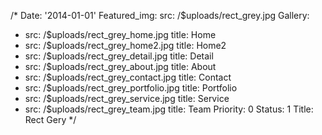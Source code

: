 /*
Date: '2014-01-01'
Featured_img:
  src: /$uploads/rect_grey.jpg
Gallery:
- src: /$uploads/rect_grey_home.jpg
  title: Home
- src: /$uploads/rect_grey_home2.jpg
  title: Home2
- src: /$uploads/rect_grey_detail.jpg
  title: Detail
- src: /$uploads/rect_grey_about.jpg
  title: About
- src: /$uploads/rect_grey_contact.jpg
  title: Contact
- src: /$uploads/rect_grey_portfolio.jpg
  title: Portfolio
- src: /$uploads/rect_grey_service.jpg
  title: Service
- src: /$uploads/rect_grey_team.jpg
  title: Team
Priority: 0
Status: 1
Title: Rect Gery
*/

